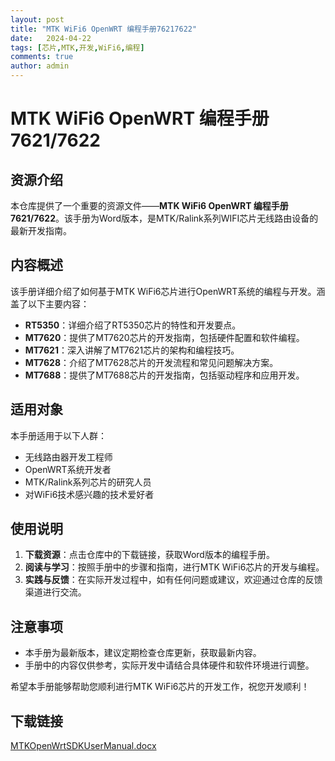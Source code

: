 ```yaml
---
layout: post
title: "MTK WiFi6 OpenWRT 编程手册76217622"
date:   2024-04-22
tags: [芯片,MTK,开发,WiFi6,编程]
comments: true
author: admin
---
```

# MTK WiFi6 OpenWRT 编程手册7621/7622

## 资源介绍

本仓库提供了一个重要的资源文件——**MTK WiFi6 OpenWRT 编程手册7621/7622**。该手册为Word版本，是MTK/Ralink系列WIFI芯片无线路由设备的最新开发指南。

## 内容概述

该手册详细介绍了如何基于MTK WiFi6芯片进行OpenWRT系统的编程与开发。涵盖了以下主要内容：

- **RT5350**：详细介绍了RT5350芯片的特性和开发要点。
- **MT7620**：提供了MT7620芯片的开发指南，包括硬件配置和软件编程。
- **MT7621**：深入讲解了MT7621芯片的架构和编程技巧。
- **MT7628**：介绍了MT7628芯片的开发流程和常见问题解决方案。
- **MT7688**：提供了MT7688芯片的开发指南，包括驱动程序和应用开发。

## 适用对象

本手册适用于以下人群：

- 无线路由器开发工程师
- OpenWRT系统开发者
- MTK/Ralink系列芯片的研究人员
- 对WiFi6技术感兴趣的技术爱好者

## 使用说明

1. **下载资源**：点击仓库中的下载链接，获取Word版本的编程手册。
2. **阅读与学习**：按照手册中的步骤和指南，进行MTK WiFi6芯片的开发与编程。
3. **实践与反馈**：在实际开发过程中，如有任何问题或建议，欢迎通过仓库的反馈渠道进行交流。

## 注意事项

- 本手册为最新版本，建议定期检查仓库更新，获取最新内容。
- 手册中的内容仅供参考，实际开发中请结合具体硬件和软件环境进行调整。

希望本手册能够帮助您顺利进行MTK WiFi6芯片的开发工作，祝您开发顺利！

## 下载链接

[MTKOpenWrtSDKUserManual.docx](https://pan.quark.cn/s/8486e6315431)